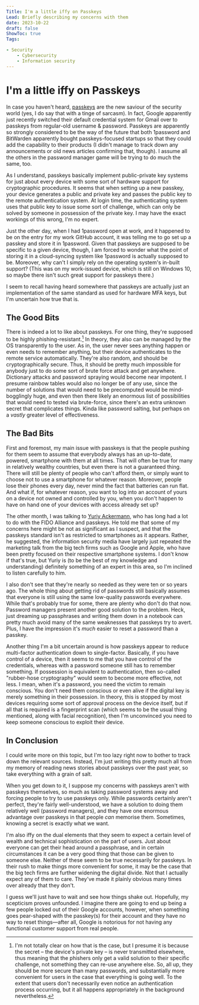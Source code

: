 ```yaml
---
Title: I'm a little iffy on Passkeys
Lead: Briefly describing my concerns with them
date: 2023-10-22
draft: false
ShowToc: true
Tags:

- Security
    - Cybersecurity
    - Information security
---
```


# I'm a little iffy on Passkeys

In case you haven't heard, [passkeys](https://www.passkeys.com/) are the new saviour of the security world (yes, I do say that with a tinge of sarcasm).  In fact, Google apparently just recently switched their default credential system for Gmail over to passkeys from regular-old username & password.  Passkeys are apparently so strongly considered to be the way of the future that both 1password and BitWarden apparently bought passkeys-focused startups so that they could add the capability to their products (I didn't manage to track down any announcements or old news articles confirming that, though).  I assume all the others in the password manager game will be trying to do much the same, too.

As I understand, passkeys basically implement public-private key systems for just about every device with some sort of hardware support for cryptographic procedures.  It seems that when setting up a new passkey, your device generates a public and private key and passes the public key to the remote authentication system.  At login time, the authenticating system uses that public key to issue some sort of challenge, which can only be solved by someone in possession of the private key.  I may have the exact workings of this wrong, I'm no expert.

Just the other day, when I had 1password open at work, and it happened to be on the entry for my work GitHub account, it was telling me to go set up a passkey and store it in 1password.  Given that passkeys are supposed to be specific to a given device, though, I am forced to wonder what the point of storing it in a cloud-syncing system like 1password is actually supposed to be.  Moreover, why can't I simply rely on the operating system's in-built support?  (This was on my work-issued device, which is still on Windows 10, so maybe there isn't such great support for passkeys there.)

I seem to recall having heard somewhere that passkeys are actually just an implementation of the same standard as used for hardware MFA keys, but I'm uncertain how true that is.

## The Good Bits

There is indeed a lot to like about passkeys.  For one thing, they're supposed to be highly phishing-resistant.[^phishing-resistant]  In theory, they also can be managed by the OS transparently to the user.  As in, the user never sees anything happen or even needs to remember anything, but their device authenticates to the remote service automatically.  They're also random, and should be cryptographically secure.  Thus, it should be pretty much impossible for anybody just to do some sort of brute force attack and get anywhere.  Dictionary attacks and password spraying would become near impotent.  I presume rainbow tables would also no longer be of any use, since the number of solutions that would need to be precomputed would be mind-bogglingly huge, and even then there likely an enormous list of possibilities that would need to tested via brute-force, since there's an extra unknown secret that complicates things.  Kinda like password salting, but perhaps on a _vastly_ greater level of effectiveness.

[^phishing-resistant]:  I'm not totally clear on how that is the case, but I presume it is because the secret – the device's private key – is never transmitted elsewhere, thus meaning that the phishers only get a valid solution to their specific challenge, not something they can re-use anywhere else.
So, all up, they should be more secure than many passwords, and substantially more convenient for users in the case that everything is going well.  To the extent that users don't necessarily even notice an authentication process occurring, but it all happens appropriately in the background nevertheless.

## The Bad Bits

First and foremost, my main issue with passkeys is that the people pushing for them seem to assume that everybody always has an up-to-date, powered, smartphone with them at all times.  That will often be true for many in relatively wealthy countries, but even there is not a guaranteed thing.  There will still be plenty of people who can't afford them, or simply want to choose not to use a smartphone for whatever reason.  Moreover, people lose their phones every day, never mind the fact that batteries can run flat.  And what if, for whatever reason, you want to log into an account of yours on a device not owned and controlled by you, when you don't happen to have on hand one of your devices with access already set up?

The other month, I was talking to [Yuriy Ackermann](https://github.com/herrjemand), who has long had a lot to do with the FIDO Alliance and passkeys.  He told me that some of my concerns here might be not as significant as I suspect, and that the passkeys standard isn't as restricted to smartphones as it appears.  Rather, he suggested, the information security media have largely just repeated the marketing talk from the big tech firms such as Google and Apple, who have been pretty focused on their respective smartphone systems.  I don't know if that's true, but Yuriy is (to be the best of my knowledge and understanding) definitely something of an expert in this area, so I'm inclined to listen carefully to him.

I also don't see that they're nearly so needed as they were ten or so years ago.  The whole thing about getting rid of passwords still basically assumes that everyone is still using the same low-quality passwords everywhere.  While that's probably true for some, there are plenty who don't do that now.  Password managers present another good solution to the problem.  Heck, just dreaming up passphrases and writing them down in a notebook can pretty much avoid many of the same weaknesses that passkeys try to avert.  Plus, I have the impression it's _much_ easier to reset a password than a passkey.

Another thing I'm a bit uncertain around is how passkeys appear to reduce multi-factor authentication down to single-factor.  Basically, if you have control of a device, then it seems to me that you have control of the credentials, whereas with a password someone still has to remember something.  If possession is equivalent to authentication, then so-called "rubber-hose cryptography" would seem to become more effective, not less.  I mean, when it's a password, you need the victim to remain conscious.  You don't need them conscious or even alive if the digital key is merely something in their possession.  In theory, this is stopped by most devices requiring some sort of approval process on the device itself, but if all that is required is a fingerprint scan (which seems to be the usual thing mentioned, along with facial recognition), then I'm unconvinced you need to keep someone conscious to exploit their device.

## In Conclusion

I could write more on this topic, but I'm too lazy right now to bother to track down the relevant sources.  Instead, I'm just writing this pretty much all from my memory of reading news stories about passkeys over the past year, so take everything with a grain of salt.

When you get down to it, I suppose my concerns with passkeys aren't with passkeys themselves, so much as taking password systems away and forcing people to try to use passkeys only.  While passwords certainly aren't perfect, they're fairly well-understood, we have a solution to doing them relatively well (password managers), and they have one enormous advantage over passkeys in that people _can_ memorise them.  Sometimes, knowing a secret is exactly what we want.

I'm also iffy on the dual elements that they seem to expect a certain level of wealth and technical sophistication on the part of users.  Just about everyone can get their head around a passphrase, and in certain circumstances it can be a very good thing that those can be given to someone else.  Neither of these seem to be true necessarily for passkeys.  In their rush to make things more convenient for some, it may be the case that the big tech firms are further widening the digital divide.  Not that I actually expect any of them to care.  They've made it plainly obvious many times over already that they don't.

I guess we'll just have to wait and see how things shake out.  Hopefully, my scepticism proves unfounded.  I imagine there are going to end up being a few people locked out of their Google accounts, however, when something goes pear-shaped with the passkey(s) for their account and they have no way to reset things—after all, Google is notorious for not having any functional customer support from real people.